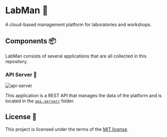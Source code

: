 # LabMan 🧪

A cloud-based management platform for laboratories and workshops.

## Components 📦

LabMan consists of several applications that are all collected in this repository.

### API Server 🔌

![api-server](https://github.com/nicklasfrahm/labman/workflows/api-server/badge.svg?branch=main)

This application is a REST API that manages the data of the platform and is located in the [`api-server/`](https://github.com/nicklasfrahm/labman/tree/main/api-server) folder.

## License 📄

This project is licensed under the terms of the [MIT license](./LICENSE.md).
